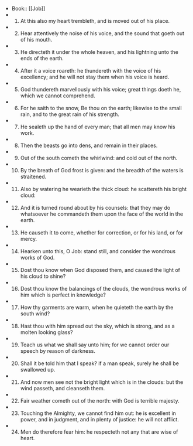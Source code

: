 - Book:: [[Job]]
- 1. At this also my heart trembleth, and is moved out of his place.
- 2. Hear attentively the noise of his voice, and the sound that goeth out of his mouth.
- 3. He directeth it under the whole heaven, and his lightning unto the ends of the earth.
- 4. After it a voice roareth: he thundereth with the voice of his excellency; and he will not stay them when his voice is heard.
- 5. God thundereth marvellously with his voice; great things doeth he, which we cannot comprehend.
- 6. For he saith to the snow, Be thou on the earth; likewise to the small rain, and to the great rain of his strength.
- 7. He sealeth up the hand of every man; that all men may know his work.
- 8. Then the beasts go into dens, and remain in their places.
- 9. Out of the south cometh the whirlwind: and cold out of the north.
- 10. By the breath of God frost is given: and the breadth of the waters is straitened.
- 11. Also by watering he wearieth the thick cloud: he scattereth his bright cloud:
- 12. And it is turned round about by his counsels: that they may do whatsoever he commandeth them upon the face of the world in the earth.
- 13. He causeth it to come, whether for correction, or for his land, or for mercy.
- 14. Hearken unto this, O Job: stand still, and consider the wondrous works of God.
- 15. Dost thou know when God disposed them, and caused the light of his cloud to shine?
- 16. Dost thou know the balancings of the clouds, the wondrous works of him which is perfect in knowledge?
- 17. How thy garments are warm, when he quieteth the earth by the south wind?
- 18. Hast thou with him spread out the sky, which is strong, and as a molten looking glass?
- 19. Teach us what we shall say unto him; for we cannot order our speech by reason of darkness.
- 20. Shall it be told him that I speak? if a man speak, surely he shall be swallowed up.
- 21. And now men see not the bright light which is in the clouds: but the wind passeth, and cleanseth them.
- 22. Fair weather cometh out of the north: with God is terrible majesty.
- 23. Touching the Almighty, we cannot find him out: he is excellent in power, and in judgment, and in plenty of justice: he will not afflict.
- 24. Men do therefore fear him: he respecteth not any that are wise of heart.
